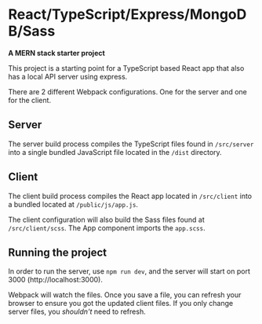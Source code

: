 # React/TypeScript/Express/MongoDB/Sass

**A MERN stack starter project**

This project is a starting point for a TypeScript based React app that also has a local API server using express.

There are 2 different Webpack configurations. One for the server and one for the client.

## Server

The server build process compiles the TypeScript files found in `/src/server` into a single bundled JavaScript file located in the `/dist` directory.

## Client

The client build process compiles the React app located in `/src/client` into a bundled located at `/public/js/app.js`.

The client configuration will also build the Sass files found at `/src/client/scss`. The App component imports the `app.scss`.

## Running the project

In order to run the server, use `npm run dev`, and the server will start on port 3000 (http://localhost:3000).

Webpack will watch the files. Once you save a file, you can refresh your browser to ensure you got the updated client files. If you only change server files, you _shouldn't_ need to refresh.
